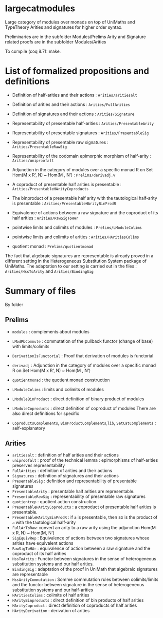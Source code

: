 # largecatmodules
Large category of modules over monads on top of UniMaths and TypeTheory
Arities and signatures for higher order syntax.

Preliminaries are in the subfolder Modules/Prelims
Arity and Signature related proofs are in the subfolder Modules/Arities

To compile (coq 8.7): make.



# List of formalized propositions and definitions

- Definition of half-arities and their actions : `Arities/aritiesalt`
- Definition of arities and their actions  : `Arities/FullArities`
- Definition of signatures and their actions  : `Arities/Signature`
- Representability of presentable half-arities : `Arities/PresentableArity`
- Representability of presentable signatures : `Arities/PresentableSig`
- Representability of presentable raw signatures : `Arities/PresentableRawSig`
- Representability of the codomain epimorphic morphism of half-arity : `Arities/uniproofalt`
- Adjunction in the category of modules over a specific monad R  on Set
          Hom(M x R', N) ~ Hom(M , N') : `Prelims/derivadj.v`
          

- A coproduct of presentable half arities is presentable : `Arities/PresentableHArityCoproducts` 
- The binproduct of a presentable half arity with the tautological half-arity is
     presentable : `Arities/PresentableHArityBinProdR` 
- Equivalence of actions between a raw signature and the coproduct
of its half arities : `Arities/RawSigToHAr` 
- pointwise limits and colimits of modules : `Prelims/LModuleColims`
- pointwise limits and colimits of arities : `Arities/HAritiesColims`
- quotient monad : `Prelims/quotientmonad`
          
The fact that algebraic signatures are representable is already proved in
a different setting in the Heterogeneous Substitution System package of UniMaths.
The adaptation to our setting is carried out in the files : `Arities/HssToArity` and
`Arities/BindingSig`

# Summary of files
By folder

## Prelims

- `modules` : complements about modules
- `LModPbCommute` : commutation of the pullback functor (change of base)
        with limits/colimits
    
- `DerivationIsFunctorial` : Proof that derivation of modules is functorial
- `derivadj` : Adjunction in the category of modules over a specific monad R on Set
          Hom(M x R', N) ~ Hom(M , N') 

- `quotientmonad` : the quotient monad construction

- `LModuleColims` : limits and colimits of modules
- `LModuleBinProduct` : direct definition of binary product of modules
- `LModuleCoproducts` : direct definition of coproduct of modules
    There are also direct definitions for specific 

- `CoproductsComplements`, `BinProductComplements`,`lib`, `SetCatComplements` : self-explanatory

## Arities
- `aritiesalt` : definition of half arities and their actions
- `uniproofalt` : proof of the technical lemma : epimorphisms of half-arities preserves
        representability
- `FullArities` : definition of arities and their actions
- `Signatures` : definition of signatures and their actions
- `PresentableSig` : definition and representability of presentable signatures
- `PresentableArity` : presentable half arities are representable.
- `PresentableRawSig` : representability of presentable raw signatures
- `quotientrep` : quotient action construction
- `PresentableHArityCoproducts` : a coproduct of presentable half arities is presentable.
- `PresentableHArityBinProdR` : if `a` is presentable, then so is the product of `a` with
  the tautological half-arity 
- `FullArToRaw`: convert an arity to a raw arity using the adjunction Hom(M x R, N) ~ Hom(M, N')
- `SigEquivRep` : Equivalence of actions between two signatures whose arities 
     have equivalent actions
- `RawSigToHAr` : equivalence of action between a raw signature and the coproduct of its half
      arities
- `HssToArity` : Functor between signatures in the sense of heterogeneous substitution systems
       and our half arities.
- `BindingSig` : adaptation of the proof in UniMath that algebraic signatures are 
    representable
- `HssArityCommutation` : Somme commutation rules between colimits/limits and the 
    functor between signature in the sense of heterogeneous substitution systems and our
    half-arities
- `HAritiesColims` : colimits of half arities
- `HArityBinproducts` : direct definition of bin products of half arities
- `HArityCoproduct` : direct definition of coproducts of half arities
- `HArityDerivation` : derivation of arities
          

